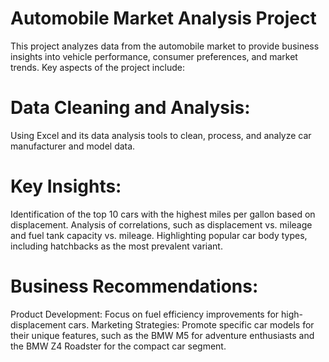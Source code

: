 # Automobile Market Analysis Project
This project analyzes data from the automobile market to provide business insights into vehicle performance, consumer preferences, and market trends. Key aspects of the project include:
# Data Cleaning and Analysis: 
Using Excel and its data analysis tools to clean, process, and analyze car manufacturer and model data.
# Key Insights:
Identification of the top 10 cars with the highest miles per gallon based on displacement.
Analysis of correlations, such as displacement vs. mileage and fuel tank capacity vs. mileage.
Highlighting popular car body types, including hatchbacks as the most prevalent variant.
# Business Recommendations:
Product Development: Focus on fuel efficiency improvements for high-displacement cars.
Marketing Strategies: Promote specific car models for their unique features, such as the BMW M5 for adventure enthusiasts and the BMW Z4 Roadster for the compact car segment.
